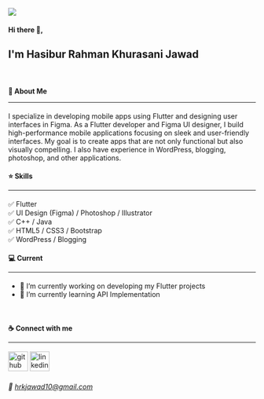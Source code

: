 ![](https://media.licdn.com/dms/image/v2/D5616AQEgrZO9SVZDuA/profile-displaybackgroundimage-shrink_350_1400/profile-displaybackgroundimage-shrink_350_1400/0/1704022578514?e=1730332800&v=beta&t=qXxcFj7V8u1PoRViFGwYd52EEvkc_w8qt_6z62XSaBs)
#### Hi there 👋, 
## I'm Hasibur Rahman Khurasani Jawad
<br>

#### 🚀 About Me <hr></hr>

I specialize in developing mobile apps using Flutter and designing user interfaces in Figma. As a Flutter developer and Figma UI designer, I build high-performance mobile applications focusing on sleek and user-friendly interfaces. My goal is to create apps that are not only functional but also visually compelling. I also have experience in WordPress, blogging, photoshop, and other applications.
<br>

#### ⭐ Skills <hr></hr>
✅ Flutter<br>
✅ UI Design (Figma) / Photoshop / Illustrator<br>
✅ C++ / Java<br>
✅ HTML5 / CSS3 / Bootstrap<br>
✅ WordPress / Blogging
<br>
#### 💻 Current <hr></hr>
- 💼 I’m currently working on developing my Flutter projects 
- 📖 I’m currently learning API Implementation
<br>

 #### ☕ Connect with me <hr></hr>


[<img src='https://cdn.jsdelivr.net/npm/simple-icons@3.0.1/icons/github.svg' alt='github' height='40'>](https://github.com/hrkjawad)  [<img src='https://cdn.jsdelivr.net/npm/simple-icons@3.0.1/icons/linkedin.svg' alt='linkedin' height='40'>](https://www.linkedin.com/in/hrkjawad/)  

###### 📧 hrkjawad10@gmail.com

